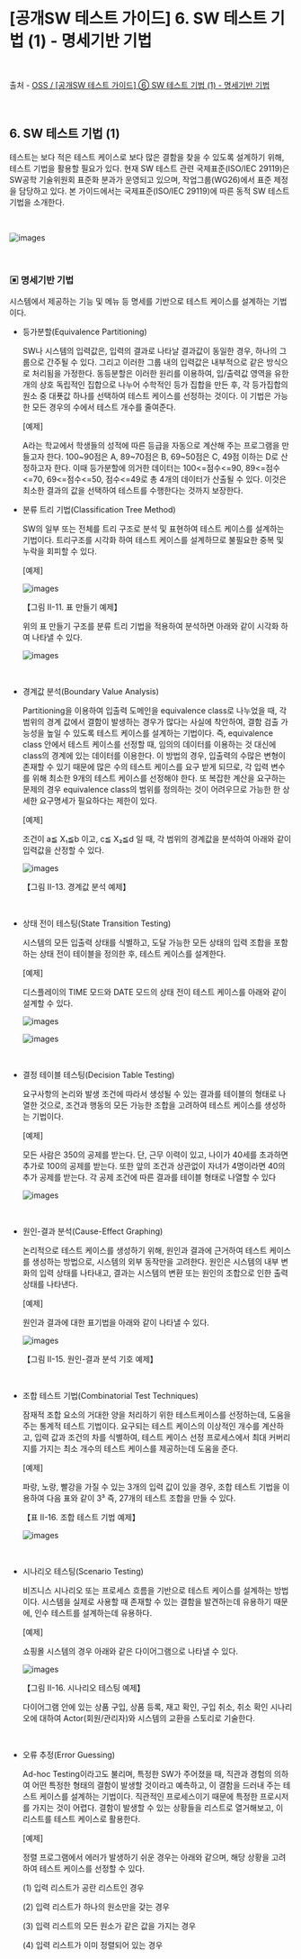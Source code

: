 # [공개SW 테스트 가이드] 6. SW 테스트 기법 (1) - 명세기반 기법

<br/>

출처 - [OSS / [공개SW 테스트 가이드] ⑥ SW 테스트 기법 (1) - 명세기반 기법](https://www.oss.kr/info_test/show/afda9e9d-3be7-471a-9c55-9e2c3ac58221?search_keyword=sw+%ED%85%8C%EC%8A%A4%ED%8A%B8&page=4)

<br/>

## 6. SW 테스트 기법 (1)

테스트는 보다 적은 테스트 케이스로 보다 많은 결함을 찾을 수 있도록 설계하기 위해, 테스트 기법을 활용할 필요가 있다. 현재 SW 테스트 관련 국제표준(ISO/IEC 29119)은 SW공학 기술위원회 표준화 분과가 운영되고 있으며, 작업그룹(WG26)에서 표준 제정을 담당하고 있다. 본 가이드에서는 국제표준(ISO/IEC 29119)에 따른 동적 SW 테스트 기법을 소개한다.

<br/>

![images](images/20191127-1342-01.png)

<br/>

### ▣ 명세기반 기법

시스템에서 제공하는 기능 및 메뉴 등 명세를 기반으로 테스트 케이스를 설계하는 기법이다.

- 등가분할(Equivalence Partitioning)

  SW나 시스템의 입력값은, 입력의 결과로 나타날 결과값이 동일한 경우, 하나의 그룹으로 간주될 수 있다. 그리고 이러한 그룹 내의 입력값은 내부적으로 같은 방식으로 처리됨을 가정한다. 동등분할은 이러한 원리를 이용하여, 입/출력값 영역을 유한개의 상호 독립적인 집합으로 나누어 수학적인 등가 집합을 만든 후, 각 등가집합의 원소 중 대푯값 하나를 선택하여 테스트 케이스를 선정하는 것이다. 이 기법은 가능한 모든 경우의 수에서 테스트 개수를 줄여준다.

  [예제]

  A라는 학교에서 학생들의 성적에 따른 등급을 자동으로 계산해 주는 프로그램을 만들고자 한다. 100~90점은 A, 89~70점은 B, 69~50점은 C, 49점 이하는 D로 산정하고자 한다. 이때 등가분할에 의거한 데이터는 100<=점수<=90, 89<=점수<=70, 69<=점수<=50, 점수<=49로 총 4개의 데이터가 산출될 수 있다. 이것은 최소한 결과의 값을 선택하여 테스트를 수행한다는 것까지 보장한다.

- 분류 트리 기법(Classification Tree Method)

  SW의 일부 또는 전체를 트리 구조로 분석 및 표현하여 테스트 케이스를 설계하는 기법이다. 트리구조를 시각화 하여 테스트 케이스를 설계하므로 불필요한 중복 및 누락을 회피할 수 있다.

  [예제]

  ![images](images/20191127-1342-02.png)

  【그림 II-11. 표 만들기 예제】

  위의 표 만들기 구조를 분류 트리 기법을 적용하여 분석하면 아래와 같이 시각화 하여 나타낼 수 있다.

  ![images](images/20191127-1342-03.png)

  <br/>

- 경계값 분석(Boundary Value Analysis)

  Partitioning을 이용하여 입출력 도메인을 equivalence class로 나누었을 때, 각 범위의 경계 값에서 결함이 발생하는 경우가 많다는 사실에 착안하여, 결함 검출 가능성을 높일 수 있도록 테스트 케이스를 설계하는 기법이다. 즉, equivalence class 안에서 테스트 케이스를 선정할 때, 임의의 데이터를 이용하는 것 대신에 class의 경계에 있는 데이터를 이용한다. 이 방법의 경우, 입출력의 수많은 변형이 존재할 수 있기 때문에 많은 수의 테스트 케이스를 요구 받게 되므로, 각 입력 변수를 위해 최소한 9개의 테스트 케이스를 선정해야 한다. 또 복잡한 계산을 요구하는 문제의 경우 equivalence class의 범위를 정의하는 것이 어려우므로 가능한 한 상세한 요구명세가 필요하다는 제한이 있다.

  [예제]

  조건이 a≦ X₁≦b 이고, c≦ X₂≦d 일 때, 각 범위의 경계값을 분석하여 아래와 같이 입력값을 산정할 수 있다.

  ![images](images/20191127-1342-04.png)

  【그림 II-13. 경계값 분석 예제】

  <br/>

- 상태 전이 테스팅(State Transition Testing)

  시스템의 모든 입출력 상태를 식별하고, 도달 가능한 모든 상태의 입력 조합을 포함하는 상태 전이 테이블을 정의한 후, 테스트 케이스를 설계한다.

  [예제]

  디스플레이의 TIME 모드와 DATE 모드의 상태 전이 테스트 케이스를 아래와 같이 설계할 수 있다.

  ![images](images/20191127-1342-05.png)

  ![images](images/20191127-1342-06.png)

<br/>

- 결정 테이블 테스팅(Decision Table Testing)

  요구사항의 논리와 발생 조건에 따라서 생성될 수 있는 결과를 테이블의 형태로 나열한 것으로, 조건과 행동의 모든 가능한 조합을 고려하여 테스트 케이스를 생성하는 기법이다.

  [예제]

  모든 사람은 350의 공제를 받는다. 단, 근무 이력이 있고, 나이가 40세를 초과하면 추가로 100의 공제를 받는다. 또한 앞의 조건과 상관없이 자녀가 4명이라면 40의 추가 공제를 받는다. 각 공제 조건에 따른 결과를 테이블 형태로 나열할 수 있다

  ![images](images/20191127-1342-07.png)

  <br/>

- 원인-결과 분석(Cause-Effect Graphing)

  논리적으로 테스트 케이스를 생성하기 위해, 원인과 결과에 근거하여 테스트 케이스를 생성하는 방법으로, 시스템의 외부 동작만을 고려한다. 원인은 시스템의 내부 변화의 입력 상태를 나타내고, 결과는 시스템의 변환 또는 원인의 조합으로 인한 출력 상태를 나타낸다.

  [예제]

  원인과 결과에 대한 표기법을 아래와 같이 나타낼 수 있다.

  ![images](images/20191127-1342-08.png)

  【그림 II-15. 원인-결과 분석 기호 예제】

<br/>

- 조합 테스트 기법(Combinatorial Test Techniques)

  잠재적 조합 요소의 거대한 양을 처리하기 위한 테스트케이스를 선정하는데, 도움을 주는 통계적 테스트 기법이다. 요구되는 테스트 케이스의 이상적인 개수를 계산하고, 입력 값과 조건의 차를 식별하여, 테스트 케이스 선정 프로세스에서 최대 커버리지를 가지는 최소 개수의 테스트 케이스를 제공하는데 도움을 준다.

  [예제]

  파랑, 노랑, 빨강을 가질 수 있는 3개의 입력 값이 있을 경우, 조합 테스트 기법을 이용하여 다음 표와 같이 3³ 즉, 27개의 테스트 조합을 만들 수 있다.

  【표 II-16. 조합 테스트 기법 예제】

  ![images](images/20191127-1342-09.png)

  <br/>

- 시나리오 테스팅(Scenario Testing)

  비즈니스 시나리오 또는 프로세스 흐름을 기반으로 테스트 케이스를 설계하는 방법이다. 시스템을 실제로 사용할 때 존재할 수 있는 결함을 발견하는데 유용하기 때문에, 인수 테스트를 설계하는데 유용하다.

  [예제]

  쇼핑몰 시스템의 경우 아래와 같은 다이어그램으로 나타낼 수 있다.

  ![images](images/20191127-1342-10.png)

  【그림 II-16. 시나리오 테스팅 예제】

  다이어그램 안에 있는 상품 구입, 상품 등록, 재고 확인, 구입 취소, 취소 확인 시나리오에 대하여 Actor(회원/관리자)와 시스템의 교환을 스토리로 기술한다.

<br/>

- 오류 추정(Error Guessing)

  Ad-hoc Testing이라고도 불리며, 특정한 SW가 주어졌을 때, 직관과 경험의 의하여 어떤 특정한 형태의 결함이 발생할 것이라고 예측하고, 이 결함을 드러내 주는 테스트 케이스를 설계하는 기법이다. 직관적인 프로세스이기 때문에 특정한 프로시저를 가지는 것이 어렵다. 결함이 발생할 수 있는 상황들을 리스트로 열거해보고, 이 리스트를 테스트 케이스로 활용한다.

  [예제]

  정렬 프로그램에서 에러가 발생하기 쉬운 경우는 아래와 같으며, 해당 상황을 고려하여 테스트 케이스를 선정할 수 있다.

  (1) 입력 리스트가 공란 리스트인 경우

  (2) 입력 리스트가 하나의 원소만을 갖는 경우

  (3) 입력 리스트의 모든 원소가 같은 값을 가지는 경우

  (4) 입력 리스트가 이미 정렬되어 있는 경우
